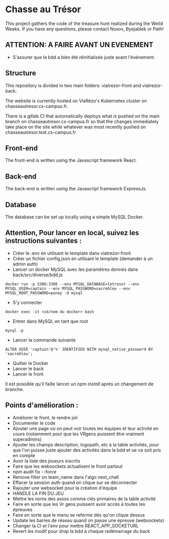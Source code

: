 # Chasse au Trésor

This project gathers the code of the treasure hunt realized during the Weild Weeks.
If you have any questions, please contact Noxov, Byejablek or Path!

## ATTENTION: A FAIRE AVANT UN EVENEMENT

* S'assurer que la bdd a bien été réinitialisée juste avant l'événement.

## Structure

This repository is divided in two main folders: viatrezor-front and viatrezor-back.

The website is currently hosted on ViaRézo's Kubernetes cluster on chasseautresor.cs-campus.fr.

There is a gitlab CI that automatically deploys what is pushed on the main branch on chasseautresor.cs-campus.fr so that the changes immediately take place on the site while whatever was most recently pushed on chasseautresor.test.cs-campus.fr

## Front-end

The front-end is written using the Javascript framework React.

## Back-end

The back-end is written using the Javascript framework ExpressJs.

## Database

The database can be set up locally using a simple MySQL Docker.


## Attention, Pour lancer en local, suivez les instructions suivantes :

* Créer le .env en utilisant le template dans viatrezor-front
* Créer un fichier config.json en utilisant le template (demander à un admin auth)
* Lancer un docker MySQL avec les paramètres donnés dans back/src/diverse/bdd.js
```
docker run -p 3306:3306 --env MYSQL_DATABASE=letresor --env MYSQL_USER=captain --env MYSQL_PASSWORD=sacrebleu --env MYSQL_ROOT_PASSWORD=poney -d mysql
```
* S'y connecter
```
docker exec -it <id/nom du docker> bash
```
* Entrer dans MySQL en tant que root
```
mysql -p
```
* Lancer la commande suivante
```
ALTER USER 'captain'@'%' IDENTIFIED WITH mysql_native_password BY 'sacrebleu';
```
* Quitter le Docker
* Lancer le back
* Lancer le front

Il est possible qu'il faille lancer un *npm install* après un changement de branche.

## Points d'amélioration :

- Améliorer le front, le rendre joli
- Documenter le code
- Ajouter une page où on peut voir toutes les équipes et leur activité en cours (notamment pour que les VRgens puissent être vraiment superadmins)
- Ajouter les champs description, logopath, etc à la table activités, pour que l'on puisse juste ajouter des activités dans la bdd et ue ce soit pris en compte
- Avoir la liste des joueurs inscrits
- Faire que les websockets actualisent le front partout
- npm audit fix --force
- Remove filter on team_name dans l'algo next_chall
- Effacer la session auth quand on clique sur se déconnecter
- Rajouter une websocket pour la création d'équipe
- HANDLE LA FIN DU JEU
- Mettre les noms des assos comme clés primaires de la table activité
- Faire en sorte que les Vr gens puissent avoir accès à toutes les épreuves
- Faire en sorte que le menu se referme dès qu'on clique dessus
- Update les barres de réseau quand on passe une épreuve (websockets)
- Changer la CI et l'env pour mettre REACT_APP_SOCKETURL
- Revert les modif pour drop la bdd à chaque redémarrage du back
